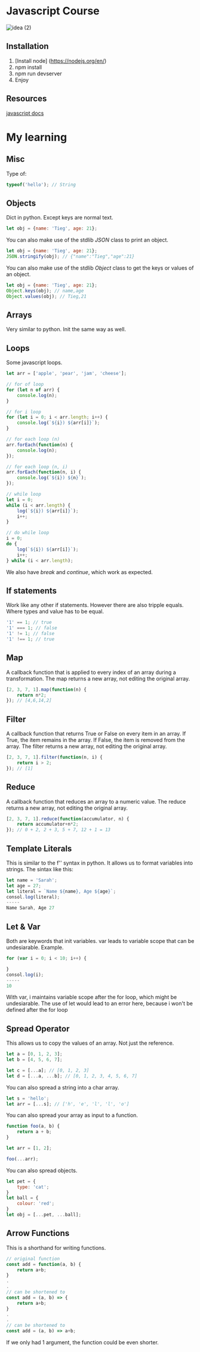 # Javascript Course

![idea  (2)](https://user-images.githubusercontent.com/40702606/76909562-6d3e9f80-68a3-11ea-8217-ba49ac27cd14.png)

## Installation

1. [Install node] (https://nodejs.org/en/)
3. npm install
4. npm run devserver
5. Enjoy

## Resources

[javascript docs](https://developer.mozilla.org/en-US/docs/Web/JavaScript/Reference)

# My learning

## Misc
Type of:

```javascript
typeof('hello'); // String
```

## Objects

Dict in python. Except keys are normal text.

```javascript
let obj = {name: 'Tieg', age: 21};
```

You can also make use of the stdlib _JSON_ class to print an object.

```javascript
let obj = {name: 'Tieg', age: 21};
JSON.stringify(obj); // {"name":"Tieg","age":21}
```

You can also make use of the stdlib _Object_ class to get the keys or values of an object.

```javascript
let obj = {name: 'Tieg', age: 21};
Object.keys(obj); // name,age
Object.values(obj); // Tieg,21
```

## Arrays

Very similar to python. Init the same way as well.

## Loops

Some javascript loops.

```javascript
let arr = ['apple', 'pear', 'jam', 'cheese'];

// for of loop
for (let n of arr) {
    console.log(n);
}

// for i loop
for (let i = 0; i < arr.length; i++) {
    console.log(`${i}) ${arr[i]}`);
}

// for each loop (n)
arr.forEach(function(n) {
    console.log(n);
});

// for each loop (n, i)
arr.forEach(function(n, i) {
    console.log(`${i}) ${n}`);
});

// while loop
let i = 0;
while (i < arr.length) {
    log(`${i}) ${arr[i]}`);
    i++;
}

// do while loop
i = 0;
do {
    log(`${i}) ${arr[i]}`);
    i++;
} while (i < arr.length);
```

We also have _break_ and _continue_, which work as expected.

## If statements

Work like any other if statements. However there are also tripple equals. Where types and value has to be equal.

```javascript
'1' == 1; // true
'1' === 1; // false
'1' != 1; // false
'1' !== 1; // true
```

## Map

A callback function that is applied to every index of an array during a transformation. The map returns a new array, not editing the original array.

```javascript
[2, 3, 7, 1].map(function(n) {
    return n*2;
}); // [4,6,14,2]
```

## Filter

A callback function that returns True or False on every item in an array. If True, the item remains in the array. If False, the item is removed from the array. The filter returns a new array, not editing the original array.

```javascript
[2, 3, 7, 1].filter(function(n, i) {
    return i > 2;
}); // [1]
```

## Reduce

A callback function that reduces an array to a numeric value. The reduce returns a new array, not editing the original array.

```javascript
[2, 3, 7, 1].reduce(function(accumulator, n) {
    return accumulator+n*2;
}); // 0 + 2, 2 + 3, 5 + 7, 12 + 1 = 13
```

## Template Literals

This is similar to the f'' syntax in python. It allows us to format variables into strings.  The sintax like this:

```javascript
let name = 'Sarah';
let age = 27;
let literal = `Name ${name}, Age ${age}`;
consol.log(literal);
-----
Name Sarah, Age 27
```

## Let & Var

Both are keywords that init variables. var leads to variable scope that can be undesiarable. Example.

```javascript
for (var i = 0; i < 10; i++) {

}
consol.log(i);
-----
10
```

With var, i maintains variable scope after the for loop, which might be undesiarable. The use of let would lead to an error here, because i won't be defined after the for loop

## Spread Operator

This allows us to copy the values of an array. Not just the reference.

```javascript
let a = [0, 1, 2, 3];
let b = [4, 5, 6, 7];

let c = [...a]; // [0, 1, 2, 3]
let d = [...a, ...b]; // [0, 1, 2, 3, 4, 5, 6, 7]
```

You can also spread a string into a char array.

```javascript
let s = 'hello';
let arr = [...s]; // ['h', 'e', 'l', 'l', 'o']
```

You can also spread your array as input to a function.

```javascript
function foo(a, b) {
    return a + b;
}

let arr = [1, 2];

foo(...arr);
```

You can also spread objects.

```javascript
let pet = {
    type: 'cat';
}
let ball = {
    colour: 'red';
}
let obj = [...pet, ...ball];
```

## Arrow Functions

This is a shorthand for writing functions.

```javascript
// original function
const add = function(a, b) {
    return a+b;
}
.
.
// can be shortened to
const add = (a, b) => {
    return a+b;
}
.
.
// can be shortened to
const add = (a, b) => a+b;
```

If we only had 1 argument, the function could be even shorter.